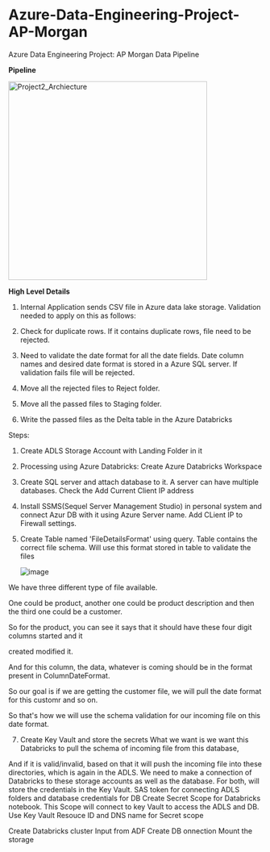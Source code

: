 # Azure-Data-Engineering-Project-AP-Morgan
Azure Data Engineering Project: AP Morgan Data Pipeline

**Pipeline**

<img width="394" alt="Project2_Archiecture" src="https://github.com/Akash743/Azure-Data-Engineering-Project-AP-Morgan/assets/57750483/2c2c0092-36ae-4421-98cd-4ad2432a2ebf">


**High Level Details**

1. Internal Application sends CSV file in Azure data lake storage. Validation needed to apply on this as follows:

2. Check for duplicate rows. If it contains duplicate rows, file need to be rejected.

3. Need to validate the date format for all the date fields. Date column names and desired date format is stored in a Azure SQL server. If validation fails file will be rejected.

4. Move all the rejected files to Reject folder.

5. Move all the passed files to Staging folder.

6. Write the passed files as the Delta table in the Azure Databricks


Steps:
1. Create ADLS Storage Account with Landing Folder in it
2. Processing using Azure Databricks: Create Azure Databricks Workspace
3. Create SQL server and attach database to it. A server can have multiple databases. Check the Add Current Client IP address
4. Install SSMS(Sequel Server Management Studio) in personal system and connect Azur DB with it using Azure Server name. Add CLient IP to Firewall settings.
5. Create Table named 'FileDetailsFormat' using query. Table contains the correct file schema. Will use this format stored in table to validate the files

   ![image](https://github.com/Akash743/Azure-Data-Engineering-Project-AP-Morgan/assets/57750483/57dec0bb-b40f-4ca8-8b64-c50fbce0550e)

We have three different type of file available.

One could be product, another one could be product description and then the third one could be a customer.

So for the product, you can see it says that it should have these four digit columns started and it

created modified it.

And for this column, the data, whatever is coming should be in the format present in ColumnDateFormat.

So our goal is if we are getting the customer file, we will pull the date format for this customr and so on.

So that's how we will use the schema validation for our incoming file on this date format.


7. Create Key Vault and store the secrets
   What we want is we want this Databricks to pull the schema of incoming file from this database,

And if it is valid/invalid, based on that it will push the incoming file into these directories, which is again in the ADLS.
We need to make a connection of Databricks to these storage accounts as well as the database. For both, will store the credentials in the Key Vault. SAS token for connecting ADLS folders and database credentials for DB
Create Secret Scope for Databricks notebook. This Scope will connect to key Vault to access the ADLS and DB. Use Key Vault Resouce ID and DNS name for Secret scope

Create Databricks cluster
Input from ADF
Create DB onnection
Mount the storage
